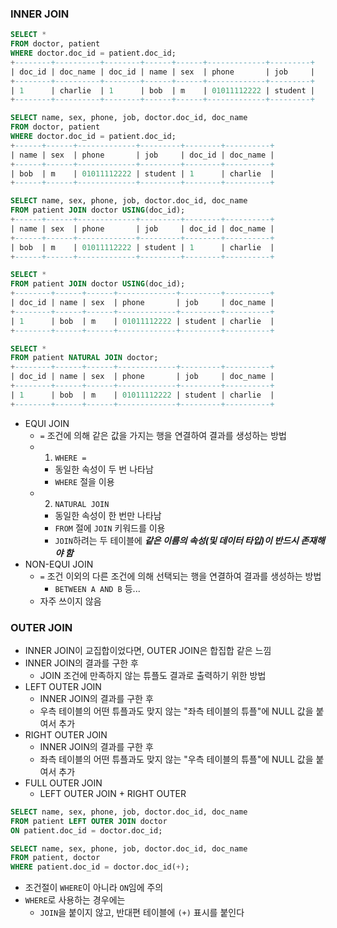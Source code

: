 ### INNER JOIN

```sql
SELECT *
FROM doctor, patient
WHERE doctor.doc_id = patient.doc_id;
+--------+----------+--------+------+------+-------------+---------+
| doc_id | doc_name | doc_id | name | sex  | phone       | job     |
+--------+----------+--------+------+------+-------------+---------+
| 1      | charlie  | 1      | bob  | m    | 01011112222 | student |
+--------+----------+--------+------+------+-------------+---------+

SELECT name, sex, phone, job, doctor.doc_id, doc_name
FROM doctor, patient
WHERE doctor.doc_id = patient.doc_id;
+------+------+-------------+---------+--------+----------+
| name | sex  | phone       | job     | doc_id | doc_name |
+------+------+-------------+---------+--------+----------+
| bob  | m    | 01011112222 | student | 1      | charlie  |
+------+------+-------------+---------+--------+----------+
```

```sql
SELECT name, sex, phone, job, doctor.doc_id, doc_name
FROM patient JOIN doctor USING(doc_id);
+------+------+-------------+---------+--------+----------+
| name | sex  | phone       | job     | doc_id | doc_name |
+------+------+-------------+---------+--------+----------+
| bob  | m    | 01011112222 | student | 1      | charlie  |
+------+------+-------------+---------+--------+----------+

SELECT *
FROM patient JOIN doctor USING(doc_id);
+--------+------+------+-------------+---------+----------+
| doc_id | name | sex  | phone       | job     | doc_name |
+--------+------+------+-------------+---------+----------+
| 1      | bob  | m    | 01011112222 | student | charlie  |
+--------+------+------+-------------+---------+----------+

SELECT *
FROM patient NATURAL JOIN doctor;
+--------+------+------+-------------+---------+----------+
| doc_id | name | sex  | phone       | job     | doc_name |
+--------+------+------+-------------+---------+----------+
| 1      | bob  | m    | 01011112222 | student | charlie  |
+--------+------+------+-------------+---------+----------+
```
- EQUI JOIN
	- `=` 조건에 의해 같은 값을 가지는 행을 연결하여 결과를 생성하는 방법
	- 1) `WHERE =`
		- 동일한 속성이 두 번 나타남
		- `WHERE` 절을 이용
	- 2) `NATURAL JOIN`
		- 동일한 속성이 한 번만 나타남
		- `FROM` 절에 `JOIN` 키워드를 이용
		- `JOIN`하려는 두 테이블에 ***같은 이름의 속성(및 데이터 타입)이 반드시 존재해야 함***
- NON-EQUI JOIN
	- `=` 조건 이외의 다른 조건에 의해 선택되는 행을 연결하여 결과를 생성하는 방법
		- `BETWEEN A AND B` 등...
	- 자주 쓰이지 않음

### OUTER JOIN
- INNER JOIN이 교집합이었다면, OUTER JOIN은 합집합 같은 느낌
- INNER JOIN의 결과를 구한 후
	- JOIN 조건에 만족하지 않는 튜플도 결과로 출력하기 위한 방법
- LEFT OUTER JOIN
	- INNER JOIN의 결과를 구한 후
	- 우측 테이블의 어떤 튜플과도 맞지 않는 "좌측 테이블의 튜플"에 NULL 값을 붙여서 추가
- RIGHT OUTER JOIN
	- INNER JOIN의 결과를 구한 후
	- 좌측 테이블의 어떤 튜플과도 맞지 않는 "우측 테이블의 튜플"에 NULL 값을 붙여서 추가
- FULL OUTER JOIN
	- LEFT OUTER JOIN + RIGHT OUTER 

```sql
SELECT name, sex, phone, job, doctor.doc_id, doc_name
FROM patient LEFT OUTER JOIN doctor
ON patient.doc_id = doctor.doc_id;

SELECT name, sex, phone, job, doctor.doc_id, doc_name
FROM patient, doctor
WHERE patient.doc_id = doctor.doc_id(+);
```
- 조건절이 `WHERE`이 아니라 `ON`임에 주의
- `WHERE`로 사용하는 경우에는
	- `JOIN`을 붙이지 않고, 반대편 테이블에 `(+)` 표시를 붙인다